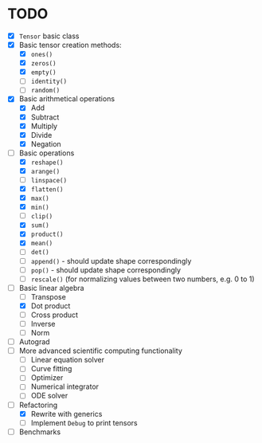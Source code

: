 # TODO

- [x] `Tensor` basic class
- [x] Basic tensor creation methods:
    - [x] `ones()`
    - [x] `zeros()`
    - [x] `empty()`
    - [ ] `identity()`
    - [ ] `random()`
- [x] Basic arithmetical operations
    - [x] Add
    - [x] Subtract
    - [x] Multiply
    - [x] Divide
    - [x] Negation
- [ ] Basic operations
    - [x] `reshape()`
    - [x] `arange()`
    - [ ] `linspace()`
    - [x] `flatten()`
    - [x] `max()`
    - [x] `min()`
    - [ ] `clip()`
    - [x] `sum()`
    - [x] `product()`
    - [x] `mean()`
    - [ ] `det()`
    - [ ] `append()` - should update shape correspondingly
    - [ ] `pop()` - should update shape correspondingly
    - [ ] `rescale()` (for normalizing values between two numbers, e.g. 0 to 1)
- [ ] Basic linear algebra
    - [ ] Transpose
    - [x] Dot product
    - [ ] Cross product
    - [ ] Inverse
    - [ ] Norm
- [ ] Autograd
- [ ] More advanced scientific computing functionality
    - [ ] Linear equation solver
    - [ ] Curve fitting
    - [ ] Optimizer
    - [ ] Numerical integrator
    - [ ] ODE solver
- [ ] Refactoring
    - [x] Rewrite with generics
    - [ ] Implement `Debug` to print tensors
- [ ] Benchmarks